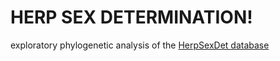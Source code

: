 # HERP SEX DETERMINATION!

exploratory phylogenetic analysis of the [HerpSexDet database](https://doi.org/10.1038/s41597-023-02268-y)
